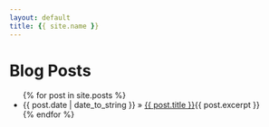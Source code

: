 ```yaml
---
layout: default
title: {{ site.name }}
---
```


<div id="home">
  <h1>Blog Posts</h1>
  <ul class="posts">
    {% for post in site.posts %}
      <li><span>{{ post.date | date_to_string }}</span> &raquo; <a href="{{ site.baseurl }}{{ post.url }}">{{ post.title }}</a>{{ post.excerpt }}</li>
    {% endfor %}
  </ul>
</div>
